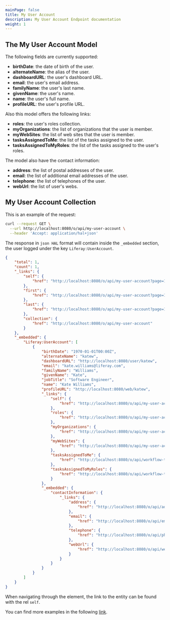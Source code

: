 ```yaml
---
mainPage: false
title: My User Account
description: My User Account Endpoint documentation
weight: 1
---
```


## The My User Account Model

The following fields are currently supported:

* **birthDate**: the date of birth of the user.
* **alternateName**: the alias of the user.
* **dashboardURL**: the user's dashboard URL.
* **email**: the user's email address.
* **familyName**: the user's last name.
* **givenName**: the user's name.
* **name**: the user's full name.
* **profileURL**: the user's profile URL.

Also this model offers the following links:

* **roles**: the user's roles collection.
* **myOrganizations**: the list of organizations that the user is member.
* **myWebSites**: the list of web sites that the user is member.
* **tasksAssignedToMe**: the list of the tasks assigned to the user.
* **tasksAssignedToMyRoles**: the list of the tasks assigned to the user's roles.

The model also have the contact information:

* **address**: the list of postal addresses of the user.
* **email**: the list of additional email addresses of the user.
* **telephone**: the list of telephones of the user.
* **webUrl**: the list of user's webs.

## My User Account Collection

This is an example of the request: 

```bash
curl --request GET \
  --url http://localhost:8080/o/api/my-user-account \
  --header 'Accept: application/hal+json'
```

The response in `json HAL` format will contain inside the `_embedded` section, the user logged under the key `Liferay:UserAccount`.

```json
{
    "total": 1,
    "count": 1,
    "_links": {
        "self": {
            "href": "http://localhost:8080/o/api/my-user-account?page=1&per_page=30"
        },
        "first": {
            "href": "http://localhost:8080/o/api/my-user-account?page=1&per_page=30"
        },
        "last": {
            "href": "http://localhost:8080/o/api/my-user-account?page=1&per_page=30"
        },
        "collection": {
            "href": "http://localhost:8080/o/api/my-user-account"
        }
    },
    "_embedded": {
        "Liferay:UserAccount": [
            {
                "birthDate": "1970-01-01T00:00Z",
                "alternateName": "katew",
                "dashboardURL": "http://localhost:8080/user/katew",
                "email": "kate.williams@liferay.com",
                "familyName": "Williams",
                "givenName": "Kate",
                "jobTitle": "Software Engineer",
                "name": "Kate Williams",
                "profileURL": "http://localhost:8080/web/katew",
                "_links": {
                    "self": {
                        "href": "http://localhost:8080/o/api/my-user-account/45101"
                    },
                    "roles": {
                        "href": "http://localhost:8080/o/api/my-user-account/45101/roles"
                    },
                    "myOrganizations": {
                        "href": "http://localhost:8080/o/api/my-user-account/45101/organization"
                    },
                    "myWebSites": {
                        "href": "http://localhost:8080/o/api/my-user-account/45101/web-site"
                    },
                    "tasksAssignedToMe": {
                        "href": "http://localhost:8080/o/api/workflow-tasks/reusable-workflow-task-identifier/assigned-to-me"
                    },
                    "tasksAssignedToMyRoles": {
                        "href": "http://localhost:8080/o/api/workflow-tasks/reusable-workflow-task-identifier/assigned-to-my-roles"
                    }
                },
                "_embedded": {
                    "contactInformation": {
                        "_links": {
                            "address": {
                                "href": "http://localhost:8080/o/api/addresses/class-name-class-p-k/20006:45101"
                            },
                            "email": {
                                "href": "http://localhost:8080/o/api/emails/class-name-class-p-k/20006:45101"
                            },
                            "telephone": {
                                "href": "http://localhost:8080/o/api/phones/class-name-class-p-k/20006:45101"
                            },
                            "webUrl": {
                                "href": "http://localhost:8080/o/api/web-urls/class-name-class-p-k/20006:45101"
                            }
                        }
                    }
                }
            }
        ]
    }
}
```

When navigating through the element, the link to the entity can be found with the rel `self`.

You can find more examples in the following [link](/docs/my-user-account/examples.html).
